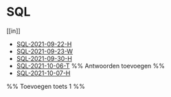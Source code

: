 # SQL

[[in]]

- [SQL-2021-09-22-H](week38/SQL-2021-09-22-H.md)
- [SQL-2021-09-23-W](week38/SQL-2021-09-23-W.md)
- [SQL-2021-09-30-H](week39/SQL-2021-09-30-H.md)
- [SQL-2021-10-06-T](week40/SQL-2021-10-06-T.md) %% Antwoorden toevoegen %%
- [SQL-2021-10-07-H](week40/SQL-2021-10-07-H.md)

%% Toevoegen toets 1 %%
